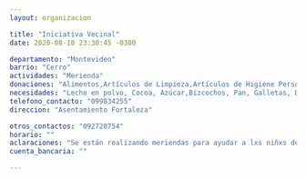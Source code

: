 ```yaml
---
layout: organizacion

title: "Iniciativa Vecinal"
date: 2020-08-10 23:30:45 -0300

departamento: "Montevideo"
barrio: "Cerro"
actividades: "Merienda"
donaciones: "Alimentos,Artículos de Limpieza,Artículos de Higiene Personal"
necesidades: "Leche en polvo, Cocoa, Azúcar,Bizcochos, Pan, Galletas, Dulces y Mermeladas, Fruta"
telefono_contacto: "099834255"
direccion: "Asentamiento Fortaleza"

otros_contactos: "092728754"
horario: ""
aclaraciones: "Se están realizando meriendas para ayudar a lxs niñxs del asentamiento Fortaleza brindándoles una merienda diaria."
cuenta_bancaria: ""

---
```

